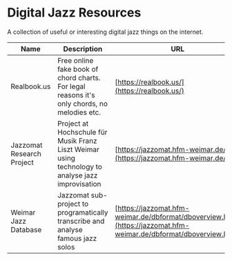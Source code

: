 # Digital Jazz Resources

A collection of useful or interesting digital jazz things on the internet.

| Name | Description | URL |
|-|-|-|
| Realbook.us | Free online fake book of chord charts. For legal reasons it's only chords, no melodies etc.| [https://realbook.us/](https://realbook.us/) |
| Jazzomat Research Project | Project at Hochschule für Musik Franz Liszt Weimar using technology to analyse jazz improvisation | [https://jazzomat.hfm-weimar.de/](https://jazzomat.hfm-weimar.de/) |
| Weimar Jazz Database | Jazzomat sub-project to programatically transcribe and analyse famous jazz solos | [https://jazzomat.hfm-weimar.de/dbformat/dboverview.html](https://jazzomat.hfm-weimar.de/dbformat/dboverview.html) |
